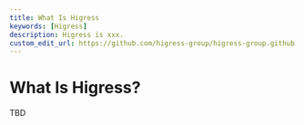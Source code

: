 ```yaml
---
title: What Is Higress
keywords: [Higress]
description: Higress is xxx.
custom_edit_url: https://github.com/higress-group/higress-group.github.io/blob/master/i18n/zh-cn/docusaurus-plugin-content-docs/current/overview/what-is-higress.md
---
```


# What Is Higress?

 TBD